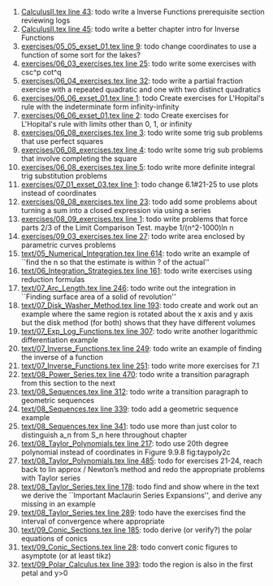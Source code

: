 1. [CalculusII.tex line 43](../CalculusII.tex#L43): todo write a Inverse Functions prerequisite section reviewing logs
1. [CalculusII.tex line 45](../CalculusII.tex#L45): todo write a better chapter intro for Inverse Functions
1. [exercises/05_05_exset_01.tex line 9](../exercises/05_05_exset_01.tex#L9): todo change coordinates to use a function of some sort for the lakes?
1. [exercises/06_03_exercises.tex line 25](../exercises/06_03_exercises.tex#L25): todo write some exercises with csc^p cot^q
1. [exercises/06_04_exercises.tex line 32](../exercises/06_04_exercises.tex#L32): todo write a partial fraction exercise with a repeated quadratic and one with two distinct quadratics
1. [exercises/06_06_exset_01.tex line 1](../exercises/06_06_exset_01.tex#L1): todo Create exercises for L'Hopital's rule with the indeterminate form infinity-infinity
1. [exercises/06_06_exset_01.tex line 2](../exercises/06_06_exset_01.tex#L2): todo Create exercises for L'Hopital's rule with limits other than 0, 1, or infinity
1. [exercises/06_08_exercises.tex line 3](../exercises/06_08_exercises.tex#L3): todo write some trig sub problems that use perfect squares
1. [exercises/06_08_exercises.tex line 4](../exercises/06_08_exercises.tex#L4): todo write some trig sub problems that involve completing the square
1. [exercises/06_08_exercises.tex line 5](../exercises/06_08_exercises.tex#L5): todo write more definite integral trig substitution problems
1. [exercises/07_01_exset_03.tex line 1](../exercises/07_01_exset_03.tex#L1): todo change 6.1#21-25 to use plots instead of coordinates
1. [exercises/08_08_exercises.tex line 23](../exercises/08_08_exercises.tex#L23): todo add some problems about turning a sum into a closed expression via using a series
1. [exercises/08_09_exercises.tex line 1](../exercises/08_09_exercises.tex#L1): todo write problems that force parts 2/3 of the Limit Comparison Test.  maybe 1/(n^2-1000)ln n
1. [exercises/09_03_exercises.tex line 27](../exercises/09_03_exercises.tex#L27): todo write area enclosed by parametric curves problems
1. [text/05_Numerical_Integration.tex line 614](../text/05_Numerical_Integration.tex#L614): todo write an example of ``find the n so that the estimate is within ? of the actual''
1. [text/06_Integration_Strategies.tex line 161](../text/06_Integration_Strategies.tex#L161): todo write exercises using reduction formulas
1. [text/07_Arc_Length.tex line 246](../text/07_Arc_Length.tex#L246): todo write out the integration in ``Finding surface area of a solid of revolution''
1. [text/07_Disk_Washer_Method.tex line 193](../text/07_Disk_Washer_Method.tex#L193): todo create and work out an example where the same region is rotated about the x axis and y axis but the disk method (for both) shows that they have different volumes
1. [text/07_Exp_Log_Functions.tex line 307](../text/07_Exp_Log_Functions.tex#L307): todo write another logarithmic differentiation example
1. [text/07_Inverse_Functions.tex line 249](../text/07_Inverse_Functions.tex#L249): todo write an example of finding the inverse of a function
1. [text/07_Inverse_Functions.tex line 251](../text/07_Inverse_Functions.tex#L251): todo write more exercises for 7.1
1. [text/08_Power_Series.tex line 470](../text/08_Power_Series.tex#L470): todo write a transition paragraph from this section to the next
1. [text/08_Sequences.tex line 312](../text/08_Sequences.tex#L312): todo write a transition paragraph to geometric sequences
1. [text/08_Sequences.tex line 339](../text/08_Sequences.tex#L339): todo add a geometric sequence example
1. [text/08_Sequences.tex line 341](../text/08_Sequences.tex#L341): todo use more than just color to distinguish a_n from S_n here throughout chapter
1. [text/08_Taylor_Polynomials.tex line 217](../text/08_Taylor_Polynomials.tex#L217): todo use 20th degree polynomial instead of coordinates in Figure 9.9.8 fig:taypoly2c
1. [text/08_Taylor_Polynomials.tex line 485](../text/08_Taylor_Polynomials.tex#L485): todo for exercises 21-24, reach back to lin approx / Newton’s method and redo the appropriate problems with Taylor series
1. [text/08_Taylor_Series.tex line 178](../text/08_Taylor_Series.tex#L178): todo find and show where in the text we derive the ``Important Maclaurin Series Expansions'', and derive any missing in an example
1. [text/08_Taylor_Series.tex line 289](../text/08_Taylor_Series.tex#L289): todo have the exercises find the interval of convergence where appropriate
1. [text/09_Conic_Sections.tex line 185](../text/09_Conic_Sections.tex#L185): todo derive (or verify?) the polar equations of conics
1. [text/09_Conic_Sections.tex line 28](../text/09_Conic_Sections.tex#L28): todo convert conic figures to asymptote (or at least tikz)
1. [text/09_Polar_Calculus.tex line 393](../text/09_Polar_Calculus.tex#L393): todo the region is also in the first petal and y>0

